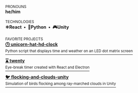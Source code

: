 <sub> PRONOUNS </sub> <br/>
<b> 
  he/him 
</b>
<br/><br/>
<sub> TECHNOLOGIES </sub> <br/>
<b> 
  ⚛️React &nbsp;•&nbsp; 
  🐍Python &nbsp;•&nbsp; 
  🎮Unity 
</b>
<br/><br/>
<sub> FAVORITE PROJECTS </sub> <br/>
[
  <b> 🕒 unicorn-hat-hd-clock </b> <br/> 
  <sup> Python script that displays time and weather on an LED dot matrix screen </sup>
](https://github.com/jalenng/unicorn-hat-hd-clock)

[
  <b> ⌛ twenty </b> <br/> 
  <sup> Eye-break timer created with React and Electron </sup>
](https://github.com/jalenng/twenty)

[
  <b> 🐦 flocking-and-clouds-unity </b> <br/> 
  <sup> Simulation of birds flocking among ray-marched clouds in Unity </sup>
](https://github.com/jalenng/flocking-and-clouds-unity) 
